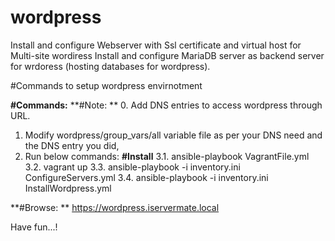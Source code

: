 # wordpress
Install and configure Webserver with Ssl certificate and virtual host for Multi-site wordiress
Install and configure MariaDB server as backend server for wrdoress (hosting databases for wordpress).

#Commands to setup wordpress envirnotment

<b>#Commands:</b>
**#Note: **
  0. Add DNS entries to access wordpress through URL.
  1. Modify wordpress/group_vars/all variable file as per your DNS need and the DNS entry you did, 
  3. Run below commands:
**#Install**
  3.1. ansible-playbook VagrantFile.yml
  3.2. vagrant up
  3.3. ansible-playbook -i inventory.ini ConfigureServers.yml
  3.4. ansible-playbook -i inventory.ini InstallWordpress.yml

**#Browse: **
  https://wordpress.iservermate.local

Have fun...!
